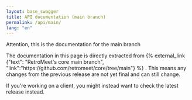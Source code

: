 ```yaml
---
layout: base_swagger
title: API documentation (main branch)
permalink: /api/main/
lang: "en"
---
```

<div class="section">
  <div class="container">
    <div class="message is-warning">
      <div class="message-header">Attention, this is the documentation for the main branch</div>
      <div class="message-body">
        <p>The documentation in this page is directly extracted from {% external_link {"text": "RetroMeet's core main branch", "link":"https://github.com/retromeet/core/tree/main"} %} . This means any changes from the previous release are not yet final and can still change.</p>
        <p>If you're working on a client, you might instead want to check the latest release instead.</p>
      </div>
    </div>
  </div>
</div>
<script>
  window.onload = () => {
    window.ui = SwaggerUIBundle({
      spec: {{site.data.openapi_main | jsonify}},
      dom_id: '#swagger-ui',
      tryItOutEnabled: false,
      supportedSubmitMethods: []
    });
  };
</script>
